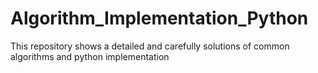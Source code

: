 # Algorithm_Implementation_Python
This repository shows a detailed and carefully solutions of common algorithms and python implementation 
